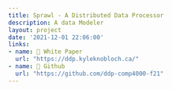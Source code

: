 ```yaml
---
title: Sprawl - A Distributed Data Processor
description: A data Modeler
layout: project
date: '2021-12-01 22:06:00'
links:
- name: 📃 White Paper
  url: "https://ddp.kyleknobloch.ca/"
- name: 🤖 Github
  url: "https://github.com/ddp-comp4000-f21"
---
```



